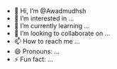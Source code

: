- 👋 Hi, I’m @Awadmudhsh
- 👀 I’m interested in ...
- 🌱 I’m currently learning ...
- 💞️ I’m looking to collaborate on ...
- 📫 How to reach me ...
- 😄 Pronouns: ...
- ⚡ Fun fact: ...

<!---
Awadmudhsh/Awadmudhsh is a ✨ special ✨ repository because its `README.md` (this file) appears on your GitHub profile.
You can click the Preview link to take a look at your changes.
--->
